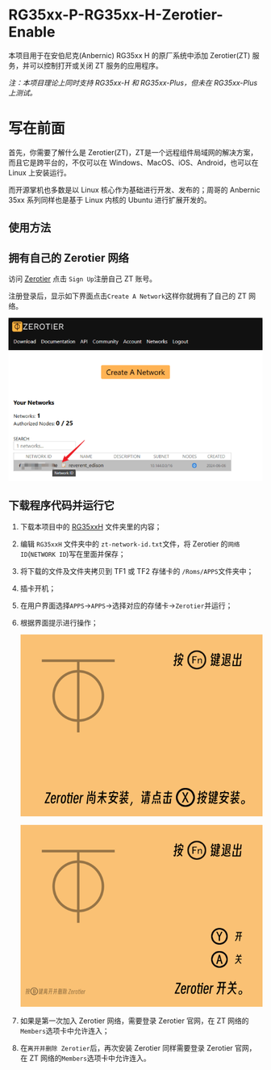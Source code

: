 # RG35xx-P-RG35xx-H-Zerotier-Enable

本项目用于在安伯尼克(Anbernic) RG35xx H 的原厂系统中添加 Zerotier(ZT) 服务，并可以控制打开或关闭 ZT 服务的应用程序。

*注：本项目理论上同时支持 RG35xx-H 和 RG35xx-Plus，但未在 RG35xx-Plus 上测试。*

# 写在前面

首先，你需要了解什么是 Zerotier(ZT)，ZT是一个远程组件局域网的解决方案，而且它是跨平台的，不仅可以在 Windows、MacOS、iOS、Android，也可以在 Linux 上安装运行。

而开源掌机也多数是以 Linux 核心作为基础进行开发、发布的；周哥的 Anbernic 35xx 系列同样也是基于 Linux 内核的 Ubuntu 进行扩展开发的。

## 使用方法

## 拥有自己的 Zerotier 网络

访问 [Zerotier](https://www.zerotier.com/) 点击 `Sign Up`注册自己 ZT 账号。

注册登录后，显示如下界面点击`Create A Network`这样你就拥有了自己的 ZT 网络。

![a](./img/zt_02.png)

## 下载程序代码并运行它

1. 下载本项目中的 [RG35xxH](https://github.com/aclyyx/RG35xx-P-RG35xx-H-Zerotier-Enable/tree/main/RG35xxH) 文件夹里的内容；

2. 编辑 `RG35xxH` 文件夹中的 `zt-network-id.txt`文件，将 Zerotier 的`网络ID`(`NETWORK ID`)写在里面并保存；

3. 将下载的文件及文件夹拷贝到 TF1 或 TF2 存储卡的 `/Roms/APPS`文件夹中；

4. 插卡开机；

5. 在用户界面选择`APPS`->`APPS`->选择对应的存储卡->`Zerotier`并运行；

6. 根据界面提示进行操作；

   ![操作界面](./RG35xxH/res/ztnone-0.png)

   ![操作界面](./RG35xxH/res/zt-0.png)

7. 如果是第一次加入 Zerotier 网络，需要登录 Zerotier 官网，在 ZT 网络的`Members`选项卡中允许连入；

8. 在`离开并删除 Zerotier`后，再次安装 Zerotier 同样需要登录 Zerotier 官网，在 ZT 网络的`Members`选项卡中允许连入。

